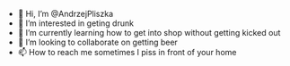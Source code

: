 - 👋 Hi, I’m @AndrzejPliszka
- 👀 I’m interested in geting drunk
- 🌱 I’m currently learning how to get into shop without getting kicked out
- 💞️ I’m looking to collaborate on getting beer
- 📫 How to reach me sometimes I piss in front of your home

<!---
AndrzejPliszka/AndrzejPliszka is a ✨ special ✨ repository because its `README.md` (this file) appears on your GitHub profile.
You can click the Preview link to take a look at your changes.
--->
